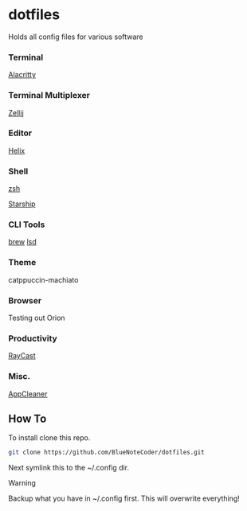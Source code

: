 # dotfiles
Holds all config files for various software

### Terminal
[Alacritty](https://alacritty.org/)


### Terminal Multiplexer
[Zellij](https://zellij.dev/)


### Editor
[Helix](https://helix-editor.com/)


### Shell
[zsh](https://www.zsh.org/)

[Starship](https://starship.rs/)


### CLI Tools
[brew](https://brew.sh/)
[lsd](https://github.com/lsd-rs/lsd)

### Theme
catppuccin-machiato


### Browser
Testing out Orion


### Productivity
[RayCast](https://www.raycast.com/)


### Misc.
[AppCleaner](https://freemacsoft.net/appcleaner/)

## How To
To install clone this repo.
```sh
git clone https://github.com/BlueNoteCoder/dotfiles.git
```

Next symlink this to the ~/.config dir.
> [!WARNING]
>Backup what you have in ~/.config first. This will overwrite everything!

